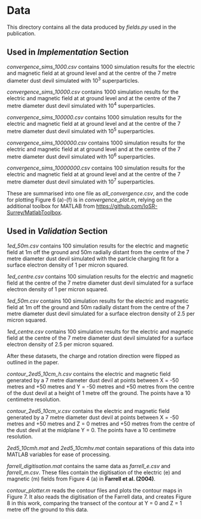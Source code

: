 # Data

This directory contains all the data produced by *fields.py* used in the publication.

## Used in *Implementation* Section

*convergence_sims_1000.csv* contains 1000 simulation results for the electric and magnetic field at at ground level and at the centre of the 7 metre diameter dust devil simulated with 10<sup>3</sup> superparticles.

*convergence_sims_10000.csv* contains 1000 simulation results for the electric and magnetic field at at ground level and at the centre of the 7 metre diameter dust devil simulated with 10<sup>4</sup> superparticles.

*convergence_sims_100000.csv* contains 1000 simulation results for the electric and magnetic field at at ground level and at the centre of the 7 metre diameter dust devil simulated with 10<sup>5</sup> superparticles.

*convergence_sims_1000000.csv* contains 1000 simulation results for the electric and magnetic field at at ground level and at the centre of the 7 metre diameter dust devil simulated with 10<sup>6</sup> superparticles.

*convergence_sims_10000000.csv* contains 100 simulation results for the electric and magnetic field at at ground level and at the centre of the 7 metre diameter dust devil simulated with 10<sup>7</sup> superparticles.


These are summarised into one file as *all_convergence.csv*, and the code for plotting Figure 6 (a)-(f) is in *convergence_plot.m*, relying on the additional toolbox for MATLAB from https://github.com/IoSR-Surrey/MatlabToolbox.

## Used in *Validation* Section

*1ed_50m.csv* contains 100 simulation results for the electric and magnetic field at 1m off the ground and 50m radially distant from the centre of the 7 metre diameter dust devil simulated with the particle charging fit for a surface electron density of 1 per micron squared.

*1ed_centre.csv* contains 100 simulation results for the electric and magnetic field at the centre of the 7 metre diameter dust devil simulated for a surface electron density of 1 per micron squared.

*1ed_50m.csv* contains 100 simulation results for the electric and magnetic field at 1m off the ground and 50m radially distant from the centre of the 7 metre diameter dust devil simulated for a surface electron density of 2.5 per micron squared.

*1ed_centre.csv* contains 100 simulation results for the electric and magnetic field at the centre of the 7 metre diameter dust devil simulated for a surface electron density of 2.5 per micron squared.

After these datasets, the charge and rotation direction were flipped as outlined in the paper.

*contour_2ed5_10cm_h.csv* contains the electric and magnetic field generated by a 7 metre diameter dust devil at points between X = -50 metres and +50 metres and Y = -50 metres and +50 metres from the centre of the dust devil at a height of 1 metre off the ground. The points have a 10 centimetre resolution.

*contour_2ed5_10cm_v.csv* contains the electric and magnetic field generated by a 7 metre diameter dust devil at points between X = -50 metres and +50 metres and Z = 0 metres and +50 metres from the centre of the dust devil at the midplane Y = 0. The points have a 10 centimetre resolution.


*2ed5_10cmh.mat* and *2ed5_10cmhv.mat* contain separations of this data into MATLAB variables for ease of processing.

*farrell_digitisation.mat* contains the same data as *farrell_e.csv* and *farrell_m.csv*. These files contain the digitisation of the electric (e) and magnetic (m) fields from Figure 4 (a) in **Farrell et al. (2004)**.

*contour_plotter.m* reads the contour files and plots the contour maps in Figure 7. It also reads the digitisation of the Farrell data, and creates Figure 8 in this work, comparing the transect of the contour at Y = 0 and Z = 1 metre off the ground to this data.
